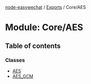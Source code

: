 [node-easywechat](../README.md) / [Exports](../modules.md) / Core/AES

# Module: Core/AES

## Table of contents

### Classes

- [AES](../classes/Core_AES.AES.md)
- [AES\_GCM](../classes/Core_AES.AES_GCM.md)
